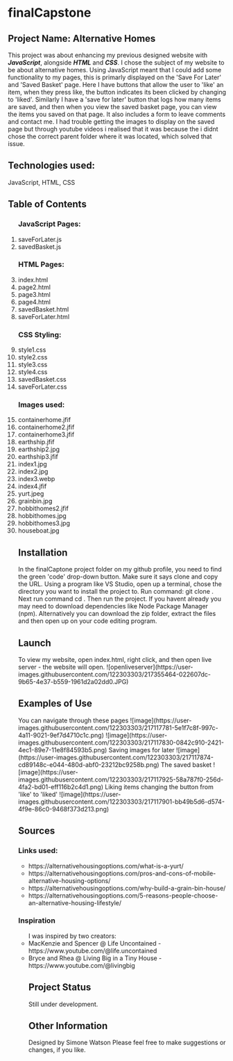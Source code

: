 # finalCapstone
<h2>Project Name: Alternative Homes</h2>
This project was about enhancing my previous designed website with <em><strong>JavaScript</strong></em>, alongside <em><strong>HTML</strong></em> and <em><strong>CSS</strong></em>. I chose the subject of my website to be about alternative homes. Using JavaScript meant that I could add some functionality to my pages, this is primarly displayed on the 'Save For Later' and 'Saved Basket' page. Here I have buttons that allow the user to 'like' an item, when they press like, the button indicates its been clicked by changing to 'liked'. Similarly I have a 'save for later' button that logs how many items are saved, and then when you view the saved basket page, you can view the items you saved on that page. It also includes a form to leave comments and contact me.
I had trouble getting the images to display on the saved page but through youtube videos i realised that it was because the i didnt chose the correct parent folder where it was located, which solved that issue.

<h2>Technologies used:</h2>
JavaScript,
HTML,
CSS
<h2>Table of Contents</h2>
<ol>
<h3>JavaScript Pages:</h3>
<li>saveForLater.js</li>
<li>savedBasket.js</li>
<h3>HTML Pages:</h3>
<li>index.html</li>
<li>page2.html</li>
<li>page3.html</li>
<li>page4.html</li>
<li>savedBasket.html</li>
<li>saveForLater.html</li>
<h3>CSS Styling:</h3>
<li>style1.css</li>
<li>style2.css</li>
<li>style3.css</li>
<li>style4.css</li>
<li>savedBasket.css</li>
<li>saveForLater.css</li>
<h3>Images used:</h3>
<li>containerhome.jfif</li>
<li>containerhome2.jfif</li>
<li>containerhome3.jfif</li>
<li>earthship.jfif</li>
<li>earthship2.jpg</li>
<li>earthship3.jfif</li>
<li>index1.jpg</li>
<li>index2.jpg</li>
<li>index3.webp</li>
<li>index4.jfif</li>
<li>yurt.jpeg</li>
<li>grainbin.jpg</li>
<li>hobbithomes2.jfif</li>
<li>hobbithomes.jpg</li>
<li>hobbithomes3.jpg</li>
<li>houseboat.jpg</li>
</ul>

<h2>Installation</h2>
In the finalCaptone project folder on my github profile, you need to find the green 'code' drop-down button. Make sure it says clone and copy the URL. Using a program like VS Studio, open up a terminal, chose the directory you want to install the project to. Run command: git clone <url>. Next run command cd <folder name in directory you chose earlier>. Then run the project.
If you havent already you may need to download dependencies like Node Package Manager (npm). Alternatively you can download the zip folder, extract the files and then open up on your code editing program.
<h2>Launch</h2>
To view my website, open index.html, right click, and then open live server - the website will open.
![openliveserver](https://user-images.githubusercontent.com/122303303/217355464-022607dc-9b65-4e37-b559-1961d2a02dd0.JPG)


<h2>Examples of Use</h2>
You can navigate through these pages
![image](https://user-images.githubusercontent.com/122303303/217117781-5e1f7c8f-997c-4a11-9021-9ef7d4710c1c.png)
![image](https://user-images.githubusercontent.com/122303303/217117830-0842c910-2421-4ec1-89e7-11e8f84593b5.png)
Saving images for later
![image](https://user-images.githubusercontent.com/122303303/217117874-cd89148c-e044-480d-abf0-23212bc9258b.png)
The saved basket
![image](https://user-images.githubusercontent.com/122303303/217117925-58a787f0-256d-4fa2-bd01-eff116b2c4d1.png)
Liking items changing the button from 'like' to 'liked'
![image](https://user-images.githubusercontent.com/122303303/217117901-bb49b5d6-d574-4f9e-86c0-9468f373d213.png)


<h2>Sources</h2>
<h3>Links used:</h3>
<ul>
<li>https://alternativehousingoptions.com/what-is-a-yurt/</li>
<li>https://alternativehousingoptions.com/pros-and-cons-of-mobile-alternative-housing-options/</li>
<li>https://alternativehousingoptions.com/why-build-a-grain-bin-house/</li>
<li>https://alternativehousingoptions.com/5-reasons-people-choose-an-alternative-housing-lifestyle/</li>
</ul>
<h3>Inspiration</h3>
<ul>
I was inspired by two creators:
<li>MacKenzie and Spencer @ Life Uncontained - https://www.youtube.com/@life.uncontained</li>
<li>Bryce and Rhea @ Living Big in a Tiny House - https://www.youtube.com/@livingbig</li>


<h2>Project Status</h2>
Still under development.
<h2>Other Information</h2>
Designed by Simone Watson
Please feel free to make suggestions or changes, if you like.
